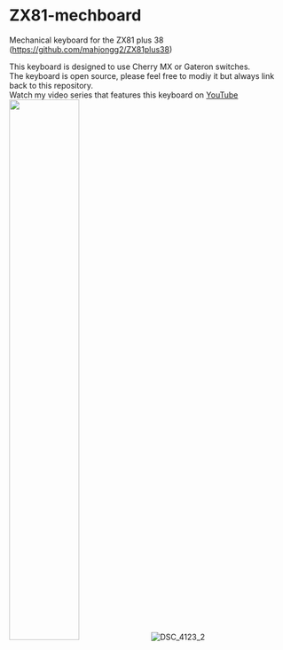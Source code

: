 # ZX81-mechboard
Mechanical keyboard for the ZX81 plus 38 (https://github.com/mahjongg2/ZX81plus38)

This keyboard is designed to use Cherry MX or Gateron switches. <br>
The keyboard is open source, please feel free to modiy it but always link back to this repository.<br>
Watch my video series that features this keyboard on [YouTube](https://www.youtube.com/watch?v=6a8wxj9vJjU&list=PLx7VS_ZJdQyVQSyDkv-Idc9wqWm_9QVhM)<br>
<img src="https://user-images.githubusercontent.com/43861976/214363150-18426ead-ca96-4252-867b-39ef87760eb3.jpg" width=50% />
![DSC_4123_2](https://user-images.githubusercontent.com/43861976/214363150-18426ead-ca96-4252-867b-39ef87760eb3.jpg)
